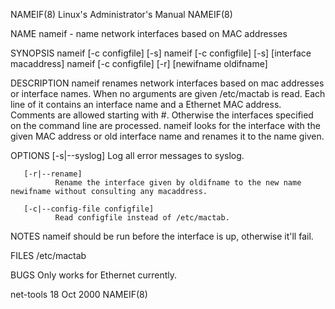 NAMEIF(8)                                                                               Linux's Administrator's Manual                                                                              NAMEIF(8)



NAME
       nameif - name network interfaces based on MAC addresses

SYNOPSIS
       nameif [-c configfile] [-s]
       nameif [-c configfile] [-s] [interface macaddress]
       nameif [-c configfile] [-r] [newifname oldifname]

DESCRIPTION
       nameif renames network interfaces based on mac addresses or interface names.  When no arguments are given /etc/mactab is read. Each line  of it contains an interface name and a Ethernet MAC address.
       Comments are allowed starting with #.  Otherwise the interfaces specified on the command line are processed.  nameif looks for the interface with the given MAC address  or  old  interface  name  and
       renames it to the name given.

OPTIONS
       [-s|--syslog]
              Log all error messages to syslog.

       [-r|--rename]
              Rename the interface given by oldifname to the new name newifname without consulting any macaddress.

       [-c|--config-file configfile]
              Read configfile instead of /etc/mactab.


NOTES
       nameif should be run before the interface is up, otherwise it'll fail.


FILES
       /etc/mactab

BUGS
       Only works for Ethernet currently.



net-tools                                                                                        18 Oct 2000                                                                                        NAMEIF(8)
